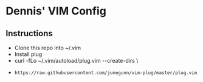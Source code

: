 # Dennis' VIM Config

## Instructions
* Clone this repo into ~/.vim
* Install plug
* curl -fLo ~/.vim/autoload/plug.vim --create-dirs \
*     https://raw.githubusercontent.com/junegunn/vim-plug/master/plug.vim
